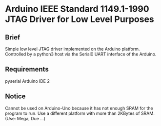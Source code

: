 # Arduino IEEE Standard 1149.1-1990 JTAG Driver for Low Level Purposes

## Brief
Simple low level JTAG driver implemented on the Arduino platform.
Controlled by a python3 host via the Serial0 UART interface of the Arduino.

## Requirements
pyserial
Arduino IDE 2

## Notice
Cannot be used on Arduino-Uno because it has not enough SRAM for the program to run.
Use a different platform with more than 2KBytes of SRAM. (Use: Mega, Due ...)
